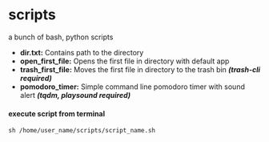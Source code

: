 # scripts
a bunch of bash, python scripts

- **dir.txt:** Contains path to the directory
- **open_first_file:** Opens the first file in directory with default app
- **trash_first_file:** Moves the first file in directory to the trash bin **_(trash-cli required)_**
- **pomodoro_timer:** Simple command line pomodoro timer with sound alert **_(tqdm, playsound required)_**

#### execute script from terminal
```
sh /home/user_name/scripts/script_name.sh
```

